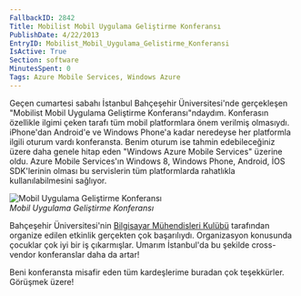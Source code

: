```yaml
---
FallbackID: 2842
Title: Mobilist Mobil Uygulama Geliştirme Konferansı
PublishDate: 4/22/2013
EntryID: Mobilist_Mobil_Uygulama_Gelistirme_Konferansi
IsActive: True
Section: software
MinutesSpent: 0
Tags: Azure Mobile Services, Windows Azure
---
```

Geçen cumartesi sabahı İstanbul Bahçeşehir Üniversitesi'nde gerçekleşen
"Mobilist Mobil Uygulama Geliştirme Konferansı"ndaydım. Konferasın
özellikle ilgimi çeken tarafı tüm mobil platformlara önem verilmiş
olmasıydı. iPhone'dan Android'e ve Windows Phone'a kadar neredeyse her
platformla ilgili oturum vardı konferansta. Benim oturum ise tahmin
edebileceğiniz üzere daha genele hitap eden "Windows Azure Mobile
Services" üzerine oldu. Azure Mobile Services'ın Windows 8, Windows
Phone, Android, İOS SDK'lerinin olması bu servislerin tüm platformlarda
rahatlıkla kullanılabilmesini sağlıyor.

![Mobil Uygulama Geliştirme
Konferansı](http://cdn.daron.yondem.com/assets/2842/azure_mobile.jpg)\
*Mobil Uygulama Geliştirme Konferansı*

Bahçeşehir Üniversitesi'nin [Bilgisayar Mühendisleri
Kulübü](http://bubmk.org/) tarafından organize edilen etkinlik gerçekten
çok başarılıydı. Organizasyon konusunda çocuklar çok iyi bir iş
çıkarmışlar. Umarım İstanbul'da bu şekilde cross-vendor konferanslar
daha da artar!

Beni konferansta misafir eden tüm kardeşlerime buradan çok teşekkürler.
Görüşmek üzere!


